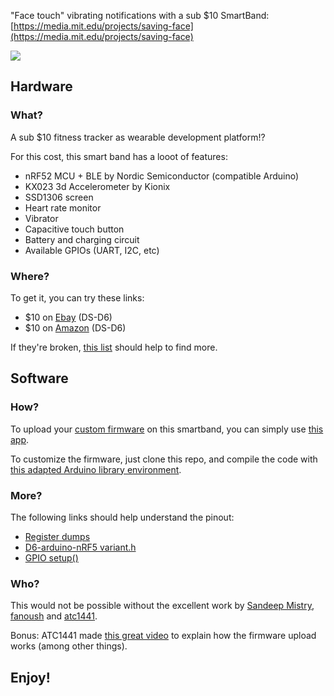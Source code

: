 "Face touch" vibrating notifications with a sub $10 SmartBand:
[https://media.mit.edu/projects/saving-face](https://media.mit.edu/projects/saving-face)


![](extra/saving_face.gif)


## Hardware

### What?

A sub $10 fitness tracker as wearable development platform!?

For this cost, this smart band has a looot of features:

  - nRF52 MCU + BLE by Nordic Semiconductor (compatible Arduino)
  - KX023 3d Accelerometer by Kionix
  - SSD1306 screen
  - Heart rate monitor
  - Vibrator
  - Capacitive touch button
  - Battery and charging circuit
  - Available GPIOs (UART, I2C, etc)


### Where?

To get it, you can try these links:

  - $10 on [Ebay](https://www.ebay.com/itm/NRF52832-MPOW-DS-D6-SmartWatch-FitnessTracker-WristBand-Bracelet/274016615669) (DS-D6)
  - $10 on [Amazon](https://www.amazon.com/gp/offer-listing/B07Z2PW73N) (DS-D6)

If they're broken, [this list](https://github.com/fanoush/ds-d6) should help to find more.



## Software

### How?

To upload your [custom firmware](https://github.com/mitmedialab/SmartBand) on this smartband, you can simply use [this app](https://play.google.com/store/apps/details?id=com.atcnetz.ble.readwrite).

To customize the firmware, just clone this repo, and compile the code with [this adapted Arduino library environment](https://github.com/atc1441/D6-arduino-nRF5).


### More?

The following links should help understand the pinout:

  - [Register dumps](https://github.com/fanoush/ds-d6/wiki/Hardware#register-dumps)
  - [D6-arduino-nRF5 variant.h](https://github.com/atc1441/D6-arduino-nRF5/blob/master/variants/DSD6/variant.h)
  - [GPIO setup()](https://github.com/atc1441/D6Emulator/blob/master/D6Emulator/D6Emulator.ino#L369-L381)


### Who?

This would not be possible without the excellent work by [Sandeep Mistry](https://github.com/sandeepmistry/arduino-nRF5/), [fanoush](https://github.com/fanoush/ds-d6) and [atc1441](https://github.com/atc1441).

Bonus: ATC1441 made [this great video](https://www.youtube.com/watch?v=3gjmEdEDJ5A) to explain how the firmware upload works (among other things).

## Enjoy!

